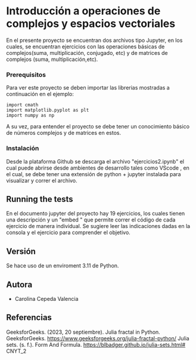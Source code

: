 # Introducción a  operaciones de complejos y espacios vectoriales

En el presente proyecto se encuentran dos archivos tipo Jupyter, en los cuales, se encuentran ejercicios con las operaciones básicas de complejos(suma, multiplicación, conjugado, etc) y de matrices de complejos (suma, multiplicación,etc).

### Prerequisitos
Para ver este proyecto se deben importar las librerias mostradas a continuación en el ejemplo:
```
import cmath
import matplotlib.pyplot as plt
import numpy as np
```
A su vez, para entender el proyecto se debe tener un conocimiento básico de
números complejos y de matrices en estos.

### Instalación
Desde la plataforma Github se descarga el archivo "ejercicios2.ipynb" el cual puede abrirse desde ambientes de desarrollo tales como VScode , en el cual, se debe tener una extensión de python + jupyter instalada para visualizar y correr el archivo.

## Running the tests
En el documento jupyter del proyecto hay 19 ejercicios, los cuales tienen una descripción y un "embed " que permite correr el código de cada ejercicio de manera individual. Se sugiere leer las indicaciones dadas en la consola y el ejercicio para comprender el objetivo.

## Versión
Se hace uso de un enviroment 3.11 de Python.

## Autora
* Carolina Cepeda Valencia

## Referencias
GeeksforGeeks. (2023, 20 septiembre). Julia fractal in Python. GeeksforGeeks. https://www.geeksforgeeks.org/julia-fractal-python/
Julia sets. (s. f.). Form And Formula. https://blbadger.github.io/julia-sets.html# CNYT_2
